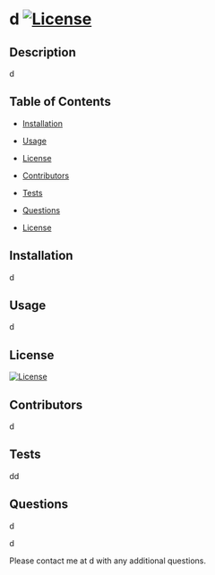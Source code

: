 # d [![License](https://img.shields.io/badge/License-MIT-yellow.svg)](https://opensource.org/licenses/MIT)
## Description
d

## Table of Contents

* [Installation](#installation)
* [Usage](#usage)
* [License](#license)
* [Contributors](#contributors)
* [Tests](#tests)
* [Questions](#questions)

* [License](#license)
## Installation
d

## Usage
d

## License
[![License](https://img.shields.io/badge/License-MIT-yellow.svg)](https://opensource.org/licenses/MIT)

## Contributors
d

## Tests
dd

## Questions
d  

d  

Please contact me at d with any additional questions. 

